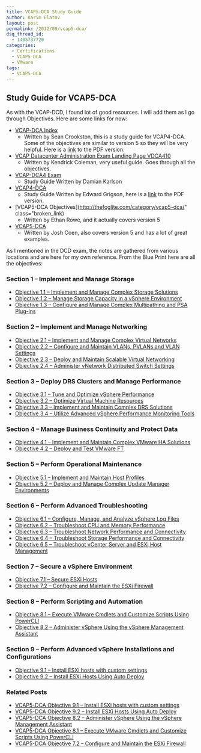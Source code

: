 ```yaml
---
title: VCAP5-DCA Study Guide
author: Karim Elatov
layout: post
permalink: /2012/09/vcap5-dca/
dsq_thread_id:
  - 1405737720
categories:
  - Certifications
  - VCAP5-DCA
  - VMware
tags:
  - VCAP5-DCA
---
```

## Study Guide for VCAP5-DCA

As with the VCAP-DCD, I found lot of good resources. I will add them as I go through Objectives. Here are some links for now:

*   [VCAP-DCA Index](http://www.seancrookston.com/vcap-dca/)
    *   Written by Sean Crookston, this is a study guide for VCAP4-DCA. Some of the objectives are similar to version 5 so they will be very helpful. Here is a [link](http://communities.vmware.com/docs/DOC-13726) to the PDF version.
*   [VCAP Datacenter Administration Exam Landing Page VDCA410](http://kendrickcoleman.com/index.php/Tech-Blog/vcap-datacenter-administration-exam-landing-page-vdca410.html)
    *   Written by Kendrick Coleman, very useful guide. Goes through all the objectives.
*   [VCAP-DCA4 Exam](http://damiankarlson.com/vcap-dca4-exam/)
    *   Study Guide Written by Damian Karlson
*   [VCAP4-DCA](http://www.vexperienced.co.uk/vcap-dca/)
    *   Study Guide Written by Edward Grigson, here is a [link](http://www.vexperienced.co.uk/wp-content/uploads/2010/10/VCAP-study-guide-published-version.pdf) to the PDF version.
*   [VCAP5-DCA Objectives](http://thefoglite.com/category/vcap5-dca/" class="broken_link)
    *   Written by Ethan Rowe, and it actually covers version 5
*   [VCAP5-DCA](http://www.valcolabs.com/vcap5-dca/)
    *   Written by Josh Coen, also covers version 5 and has a lot of great examples.

As I mentioned in the DCD exam, the notes are gathered from various locations and are here for my own reference. From the Blue Print here are all the objectives:

### Section 1 – Implement and Manage Storage

*   [Objective 1.1 – Implement and Manage Complex Storage Solutions](http://virtuallyhyper.com/2012/10/vcap5-dca-objective-1-1-implement-and-manage-complex-storage-solutions/)
*   [Objective 1.2 – Manage Storage Capacity in a vSphere Environment](http://virtuallyhyper.com/2012/10/vcap5-dca-objective-1-2-manage-storage-capacity-in-a-vsphere-environment/)
*   [Objective 1.3 – Configure and Manage Complex Multipathing and PSA Plug-ins](http://virtuallyhyper.com/2012/10/vcap5-dca-objective-1-3-configure-and-manage-complex-multipathing-and-psa-plug-ins)

### Section 2 – Implement and Manage Networking

*   [Objective 2.1 – Implement and Manage Complex Virtual Networks](http://virtuallyhyper.com/2012/10/vcap5-dca-objective-2-1-implement-and-manage-complex-virtual-networks/)
*   [Objective 2.2 – Configure and Maintain VLANs, PVLANs and VLAN Settings][1]
*   [Objective 2.3 – Deploy and Maintain Scalable Virtual Networking](http://virtuallyhyper.com/2012/10/vcap5-dca-objective-2-3-deploy-and-maintain-scalable-virtual-networking/)
*   [Objective 2.4 – Administer vNetwork Distributed Switch Settings](http://virtuallyhyper.com/2012/11/vcap5-dca-objective-2-4-administer-vnetwork-distributed-switch-settings/)

### Section 3 – Deploy DRS Clusters and Manage Performance

*   [Objective 3.1 – Tune and Optimize vSphere Performance](http://virtuallyhyper.com/2012/11/vcap5-dca-objective-3-1-tune-and-optimize-vsphere-performance/)
*   [Objective 3.2 – Optimize Virtual Machine Resources](http://virtuallyhyper.com/2012/11/vcap5-dca-objective-3-2-optimize-virtual-machine-resources/)
*   [Objective 3.3 – Implement and Maintain Complex DRS Solutions](http://virtuallyhyper.com/2012/11/vcap5-dca-objective-3-3-implement-and-maintain-complex-drs-solutions/)
*   [Objective 3.4 – Utilize Advanced vSphere Performance Monitoring Tools](http://virtuallyhyper.com/2012/11/vcap5-dca-objective-3-4-utilize-advanced-vsphere-performance-monitoring-tools/)

### Section 4 – Manage Business Continuity and Protect Data

*   [Objective 4.1 – Implement and Maintain Complex VMware HA Solutions](http://virtuallyhyper.com/2012/11/vcap5-dca-objective-4-1-implement-and-maintain-complex-vmware-ha-solutions/)
*   [Objective 4.2 – Deploy and Test VMware FT][2]

### Section 5 – Perform Operational Maintenance

*   [Objective 5.1 – Implement and Maintain Host Profiles](http://virtuallyhyper.com/2012/11/vcap5-dca-objective-5-1-implement-and-maintain-host-profiles/)
*   [Objective 5.2 – Deploy and Manage Complex Update Manager Environments](http://virtuallyhyper.com/2012/12/vcap5-dca-objective-5-2-deploy-and-manage-complex-update-manager-environments/)

### Section 6 – Perform Advanced Troubleshooting

*   [Objective 6.1 – Configure, Manage, and Analyze vSphere Log Files](http://virtuallyhyper.com/2013/01/vcap5-dca-objective-6-1-configure-manage-and-analyze-vsphere-log-files/)
*   [Objective 6.2 – Troubleshoot CPU and Memory Performance](http://virtuallyhyper.com/2013/01/vcap5-dca-objective-6-2-troubleshoot-cpu-and-memory-performance/)
*   [Objective 6.3 – Troubleshoot Network Performance and Connectivity](http://virtuallyhyper.com/2013/01/vcap5-dca-objective-6-3-troubleshoot-network-performance-and-connectivity/)
*   [Objective 6.4 – Troubleshoot Storage Performance and Connectivity][3]
*   [Objective 6.5 – Troubleshoot vCenter Server and ESXi Host Management](http://virtuallyhyper.com/2013/01/vcap5-dca-objective-6-5-troubleshoot-vcenter-server-and-esxi-host-management/)

### Section 7 – Secure a vSphere Environment

*   [Objective 7.1 – Secure ESXi Hosts](http://virtuallyhyper.com/2013/01/vcap5-dca-objective-7-1-secure-esxi-hosts/)
*   [Objective 7.2 – Configure and Maintain the ESXi Firewall](http://virtuallyhyper.com/2013/01/vcap5-dca-objective-7-2-configure-and-maintain-the-esxi-firewall/)

### Section 8 – Perform Scripting and Automation

*   [Objective 8.1 – Execute VMware Cmdlets and Customize Scripts Using PowerCLI](http://virtuallyhyper.com/2013/01/vcap5-dca-objective-8-1-execute-vmware-cmdlets-and-customize-scripts-using-powercli/)
*   [Objective 8.2 – Administer vSphere Using the vSphere Management Assistant](http://virtuallyhyper.com/2013/01/vcap5-dca-objective-8-2-administer-vsphere-using-the-vsphere-management-assistant/)

### Section 9 – Perform Advanced vSphere Installations and Configurations

*   [Objective 9.1 – Install ESXi hosts with custom settings](http://virtuallyhyper.com/2013/01/vcap5-dca-objective-9-1-install-esxi-hosts-with-custom-settings/)
*   [Objective 9.2 – Install ESXi Hosts Using Auto Deploy][4]

<div class="SPOSTARBUST-Related-Posts">
  <H3>
    Related Posts
  </H3>

  <ul class="entry-meta">
    <li class="SPOSTARBUST-Related-Post">
      <a title="VCAP5-DCA Objective 9.1 – Install ESXi hosts with custom settings" href="http://virtuallyhyper.com/2013/01/vcap5-dca-objective-9-1-install-esxi-hosts-with-custom-settings/" rel="bookmark">VCAP5-DCA Objective 9.1 – Install ESXi hosts with custom settings</a>
    </li>
    <li class="SPOSTARBUST-Related-Post">
      <a title="VCAP5-DCA Objective 9.2 – Install ESXi Hosts Using Auto Deploy" href="http://virtuallyhyper.com/2013/01/vcap5-dca-objective-9-2-install-esxi-hosts-using-auto-deploy/" rel="bookmark">VCAP5-DCA Objective 9.2 – Install ESXi Hosts Using Auto Deploy</a>
    </li>
    <li class="SPOSTARBUST-Related-Post">
      <a title="VCAP5-DCA Objective 8.2 – Administer vSphere Using the vSphere Management Assistant" href="http://virtuallyhyper.com/2013/01/vcap5-dca-objective-8-2-administer-vsphere-using-the-vsphere-management-assistant/" rel="bookmark">VCAP5-DCA Objective 8.2 – Administer vSphere Using the vSphere Management Assistant</a>
    </li>
    <li class="SPOSTARBUST-Related-Post">
      <a title="VCAP5-DCA Objective 8.1 – Execute VMware Cmdlets and Customize Scripts Using PowerCLI" href="http://virtuallyhyper.com/2013/01/vcap5-dca-objective-8-1-execute-vmware-cmdlets-and-customize-scripts-using-powercli/" rel="bookmark">VCAP5-DCA Objective 8.1 – Execute VMware Cmdlets and Customize Scripts Using PowerCLI</a>
    </li>
    <li class="SPOSTARBUST-Related-Post">
      <a title="VCAP5-DCA Objective 7.2 – Configure and Maintain the ESXi Firewall" href="http://virtuallyhyper.com/2013/01/vcap5-dca-objective-7-2-configure-and-maintain-the-esxi-firewall/" rel="bookmark">VCAP5-DCA Objective 7.2 – Configure and Maintain the ESXi Firewall</a>
    </li>
  </ul>
</div>


 [1]: virtuallyhyper.com/2012/09/vcap5-dca-objective-2-2-configure-and-maintain-vlans-pvlans-and-vlan-settings/
 [2]: virtuallyhyper.com/2012/11/vcap5-dca-objective-4-2-deploy-and-test-vmware-ft/
 [3]: virtuallyhyper.com/2012/12/vcap5-dca-objective-6-4-troubleshoot-storage-performance-and-connectivity/
 [4]: virtuallyhyper.com/2012/12/vcap5-dca-objective-9-2-install-esxi-hosts-using-auto-deploy/
